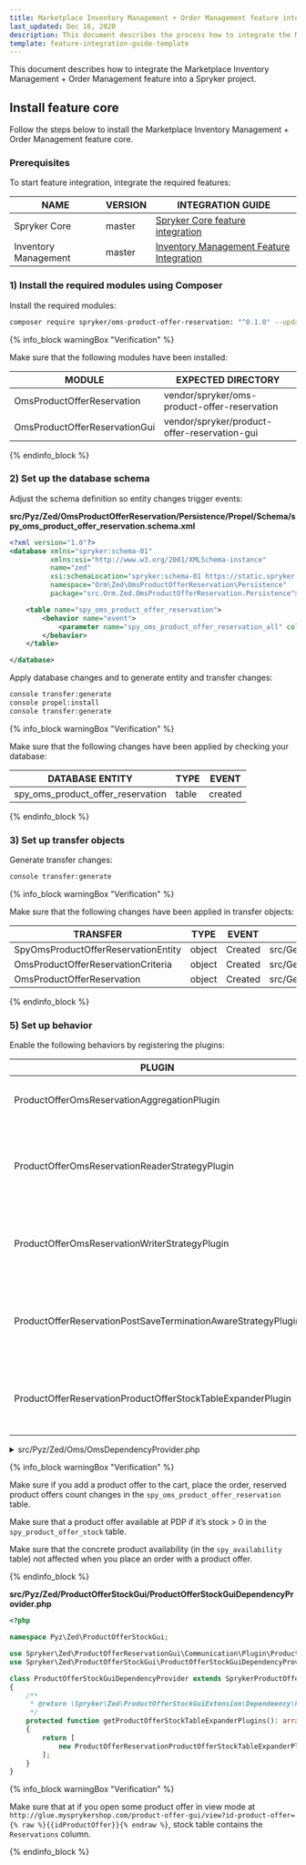 ```yaml
---
title: Marketplace Inventory Management + Order Management feature integration
last_updated: Dec 16, 2020
description: This document describes the process how to integrate the Marketplace Inventory Management + Order Management feature into a Spryker project.
template: feature-integration-guide-template
---
```


This document describes how to integrate the Marketplace Inventory Management + Order Management feature into a Spryker project.

## Install feature core
Follow the steps below to install the Marketplace Inventory Management + Order Management feature core.

### Prerequisites
To start feature integration, integrate the required features:

| NAME | VERSION | INTEGRATION GUIDE |
|-|-|-|
| Spryker Core | master | [Spryker Core feature integration](https://documentation.spryker.com/docs/spryker-core-feature-integration)  |
| Inventory Management | master |  [Inventory Management Feature Integration](https://documentation.spryker.com/docs/inventory-management-feature-integration)  |

### 1) Install the required modules using Composer

Install the required modules:

```bash
composer require spryker/oms-product-offer-reservation: "^0.1.0" --update-with-dependencies
```

{% info_block warningBox "Verification" %}

Make sure that the following modules have been installed:

| MODULE | EXPECTED DIRECTORY |
|-|-|
| OmsProductOfferReservation | vendor/spryker/oms-product-offer-reservation |
| OmsProductOfferReservationGui | vendor/spryker/product-offer-reservation-gui |

{% endinfo_block %}

### 2) Set up the database schema

Adjust the schema definition so entity changes trigger events:

**src/Pyz/Zed/OmsProductOfferReservation/Persistence/Propel/Schema/spy_oms_product_offer_reservation.schema.xml**

```xml
<?xml version="1.0"?>
<database xmlns="spryker:schema-01"
          xmlns:xsi="http://www.w3.org/2001/XMLSchema-instance"
          name="zed"
          xsi:schemaLocation="spryker:schema-01 https://static.spryker.com/schema-01.xsd"
          namespace="Orm\Zed\OmsProductOfferReservation\Persistence"
          package="src.Orm.Zed.OmsProductOfferReservation.Persistence">

    <table name="spy_oms_product_offer_reservation">
        <behavior name="event">
            <parameter name="spy_oms_product_offer_reservation_all" column="*"/>
        </behavior>
    </table>

</database>
```

Apply database changes and to generate entity and transfer changes:

```bash
console transfer:generate
console propel:install
console transfer:generate
```

{% info_block warningBox "Verification" %}

Make sure that the following changes have been applied by checking your database:

| DATABASE ENTITY | TYPE | EVENT |
|-|-|-|
| spy_oms_product_offer_reservation | table | created |

{% endinfo_block %}

### 3) Set up transfer objects

Generate transfer changes:

```bash
console transfer:generate
```

{% info_block warningBox "Verification" %}

Make sure that the following changes have been applied in transfer objects:

| TRANSFER | TYPE | EVENT | PATH |
|-|-|-|-|
| SpyOmsProductOfferReservationEntity | object | Created | src/Generated/Shared/Transfer/SpyOmsProductOfferReservationEntityTransfer |
| OmsProductOfferReservationCriteria | object | Created | src/Generated/Shared/Transfer/OmsProductOfferReservationCriteriaTransfer |
| OmsProductOfferReservation | object | Created | src/Generated/Shared/Transfer/OmsProductOfferReservationTransfer |

{% endinfo_block %}

### 5) Set up behavior

Enable the following behaviors by registering the plugins:

| PLUGIN | DESCRIPTION | PREREQUISITES | NAMESPACE |
|-|-|-|-|
| ProductOfferOmsReservationAggregationPlugin | Aggregates reservations for product offers. |  | Spryker\Zed\OmsProductOfferReservation\Communication\Plugin\Oms |
| ProductOfferOmsReservationReaderStrategyPlugin | Provides the ability to read product offer reservation data from alternative table. |  | Spryker\Zed\OmsProductOfferReservation\Communication\Plugin\Oms |
| ProductOfferOmsReservationWriterStrategyPlugin | Provides the ability to write product offer reservation to alternative table. |  | Spryker\Zed\OmsProductOfferReservation\Communication\Plugin\Oms |
| ProductOfferReservationPostSaveTerminationAwareStrategyPlugin | Prevents generic product availability update for product offers. |  | Spryker\Zed\OmsProductOfferReservation\Communication\Plugin\Oms |
| ProductOfferReservationProductOfferStockTableExpanderPlugin | Expands product offer stock table with reservations column. |  | Spryker\Zed\OmsProductOfferReservation\Communication\Plugin\Oms |

<details><summary markdown='span'>src/Pyz/Zed/Oms/OmsDependencyProvider.php</summary>

```php
namespace Pyz\Zed\Oms;

use Spryker\Zed\Availability\Communication\Plugin\Oms\AvailabilityReservationPostSaveTerminationAwareStrategyPlugin;
use Spryker\Zed\Kernel\Container;
use Spryker\Zed\Oms\OmsDependencyProvider as SprykerOmsDependencyProvider;
use Spryker\Zed\OmsProductOfferReservation\Communication\Plugin\Oms\ProductOfferOmsReservationAggregationPlugin;
use Spryker\Zed\OmsProductOfferReservation\Communication\Plugin\Oms\ProductOfferOmsReservationReaderStrategyPlugin;
use Spryker\Zed\OmsProductOfferReservation\Communication\Plugin\Oms\ProductOfferOmsReservationWriterStrategyPlugin;
use Spryker\Zed\OmsProductOfferReservation\Communication\Plugin\Oms\ProductOfferReservationPostSaveTerminationAwareStrategyPlugin;

class OmsDependencyProvider extends SprykerOmsDependencyProvider
{
    /**
     * @return \Spryker\Zed\OmsExtension\Dependency\Plugin\OmsReservationAggregationPluginInterface[]
     */
    protected function getOmsReservationAggregationPlugins(): array
    {
        return [
            new ProductOfferOmsReservationAggregationPlugin(),
        ];
    }

    /**
     * @return \Spryker\Zed\OmsExtension\Dependency\Plugin\OmsReservationWriterStrategyPluginInterface[]
     */
    protected function getOmsReservationWriterStrategyPlugins(): array
    {
        return [
            new ProductOfferOmsReservationWriterStrategyPlugin(),
        ];
    }

    /**
     * @return \Spryker\Zed\OmsExtension\Dependency\Plugin\ReservationPostSaveTerminationAwareStrategyPluginInterface[]
     */
    protected function getReservationPostSaveTerminationAwareStrategyPlugins(): array
    {
        return [
            new ProductOfferReservationPostSaveTerminationAwareStrategyPlugin(),
        ];
    }

    /**
     * @return \Spryker\Zed\OmsExtension\Dependency\Plugin\OmsReservationReaderStrategyPluginInterface[]
     */
    protected function getOmsReservationReaderStrategyPlugins(): array
    {
        return [
            new ProductOfferOmsReservationReaderStrategyPlugin(),
        ];
    }
}
```

</details>

{% info_block warningBox "Verification" %}

Make sure if you add a product offer to the cart, place the order, reserved product offers count changes in the `spy_oms_product_offer_reservation` table.

Make sure that a product offer available at PDP if it’s stock > 0 in the `spy_product_offer_stock` table.

Make sure that the concrete product availability (in the `spy_availability` table) not affected when you place an order with a product offer.

{% endinfo_block %}

**src/Pyz/Zed/ProductOfferStockGui/ProductOfferStockGuiDependencyProvider.php**

```php
<?php

namespace Pyz\Zed\ProductOfferStockGui;

use Spryker\Zed\ProductOfferReservationGui\Communication\Plugin\ProductOfferStock\ProductOfferReservationProductOfferStockTableExpanderPlugin;
use Spryker\Zed\ProductOfferStockGui\ProductOfferStockGuiDependencyProvider as SprykerProductOfferStockGuiDependencyProvider;

class ProductOfferStockGuiDependencyProvider extends SprykerProductOfferStockGuiDependencyProvider
{
    /**
     * @return \Spryker\Zed\ProductOfferStockGuiExtension\Dependeency\Plugin\ProductOfferStockTableExpanderPluginInterface[]
     */
    protected function getProductOfferStockTableExpanderPlugins(): array
    {
        return [
            new ProductOfferReservationProductOfferStockTableExpanderPlugin(),
        ];
    }
}
```

{% info_block warningBox "Verification" %}

Make sure that at if you open some product offer in view mode at `http://glue.mysprykershop.com/product-offer-gui/view?id-product-offer={% raw %}{{idProductOffer}}{% endraw %}`, stock table contains the `Reservations` column.

{% endinfo_block %}
